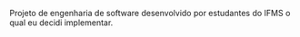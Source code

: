 Projeto de engenharia de software desenvolvido por estudantes do IFMS o qual eu decidi implementar.
